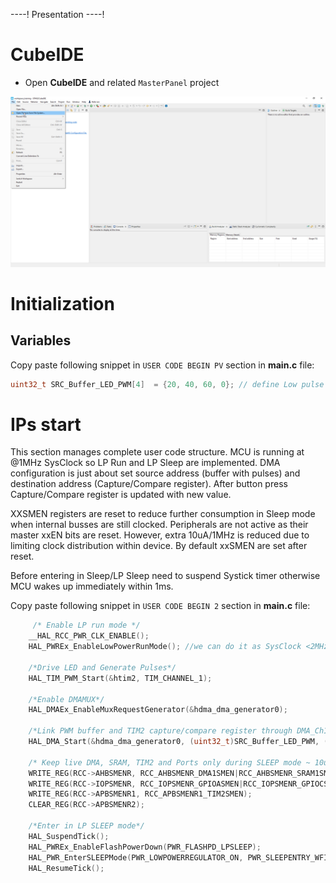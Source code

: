 ----!
Presentation
----!

# CubeIDE
- Open **CubeIDE** and related `MasterPanel` project

![image](./img/open_project.png)

# Initialization
## Variables
Copy paste following snippet in `USER CODE BEGIN PV` section in **main.c** file:

```c
uint32_t SRC_Buffer_LED_PWM[4]  = {20, 40, 60, 0}; // define Low pulse width ~1ms, 2ms, 3ms and IDLE state
```

# IPs start
This section manages complete user code structure. MCU is running at @1MHz SysClock so LP Run and LP Sleep are implemented.
DMA configuration is just about set source address (buffer with pulses) and destination address (Capture/Compare register). After button press Capture/Compare register is updated with new value.

XXSMEN registers are reset to reduce further consumption in Sleep mode when internal busses are still clocked. Peripherals are not active as their master xxEN bits are reset. However, extra 10uA/1MHz is reduced due to limiting clock distribution within device. By default xxSMEN are set after reset.

Before entering in Sleep/LP Sleep need to suspend Systick timer otherwise MCU wakes up immediately within 1ms.
<p> </p>

Copy paste following snippet in `USER CODE BEGIN 2` section in **main.c** file:

```c
	 /* Enable LP run mode */
    __HAL_RCC_PWR_CLK_ENABLE();
    HAL_PWREx_EnableLowPowerRunMode(); //we can do it as SysClock <2MHz and enter in Sleep mode

    /*Drive LED and Generate Pulses*/
    HAL_TIM_PWM_Start(&htim2, TIM_CHANNEL_1);

    /*Enable DMAMUX*/
    HAL_DMAEx_EnableMuxRequestGenerator(&hdma_dma_generator0);

    /*Link PWM buffer and TIM2 capture/compare register through DMA_Ch1*/
    HAL_DMA_Start(&hdma_dma_generator0, (uint32_t)SRC_Buffer_LED_PWM, (uint32_t)&TIM2->CCR1, 4);

    /* Keep live DMA, SRAM, TIM2 and Ports only during SLEEP mode ~ 10uA/1MHz reduction*/
    WRITE_REG(RCC->AHBSMENR, RCC_AHBSMENR_DMA1SMEN|RCC_AHBSMENR_SRAM1SMEN);  	// DMA, SRAM
    WRITE_REG(RCC->IOPSMENR, RCC_IOPSMENR_GPIOASMEN|RCC_IOPSMENR_GPIOCSMEN); 	// GPIOA, GPIOC
    WRITE_REG(RCC->APBSMENR1, RCC_APBSMENR1_TIM2SMEN);						// TIM2
    CLEAR_REG(RCC->APBSMENR2);

    /*Enter in LP SLEEP mode*/
    HAL_SuspendTick();
    HAL_PWREx_EnableFlashPowerDown(PWR_FLASHPD_LPSLEEP);
    HAL_PWR_EnterSLEEPMode(PWR_LOWPOWERREGULATOR_ON, PWR_SLEEPENTRY_WFI);
    HAL_ResumeTick();
```

